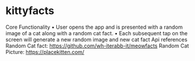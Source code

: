 # kittyfacts
Core Functionality
• User opens the app and is presented with a random image of a cat along with a random
cat fact.
• Each subsequent tap on the screen will generate a new random image and new cat fact
Api references
Random Cat fact: https://github.com/wh-iterabb-it/meowfacts
Random Cat Picture: https://placekitten.com/
